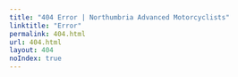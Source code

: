 ```yaml
---
title: "404 Error | Northumbria Advanced Motorcyclists"
linktitle: "Error"
permalink: 404.html
url: 404.html
layout: 404
noIndex: true
---
```



						





